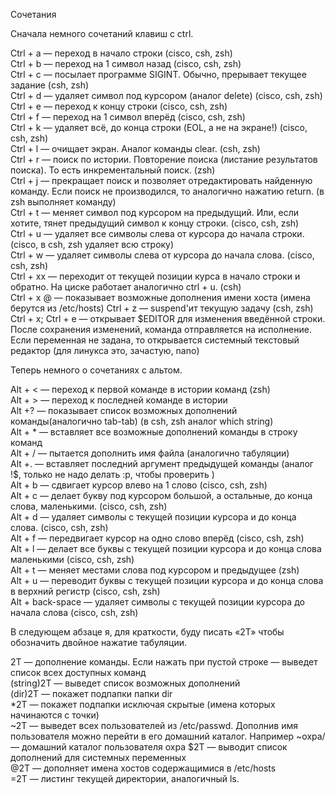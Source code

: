 Сочетания


Сначала немного сочетаний клавиш с ctrl.

Ctrl + a — переход в начало строки (cisco, csh, zsh)  
Ctrl + b — переход на 1 символ назад (cisco, csh, zsh)  
Ctrl + c — посылает программе SIGINT. Обычно, прерывает текущее задание (csh, zsh)  
Ctrl + d — удаляет символ под курсором (аналог delete) (cisco, csh, zsh)  
Ctrl + e — переход к концу строки (cisco, csh, zsh)  
Ctrl + f — переход на 1 символ вперёд (cisco, csh, zsh)  
Ctrl + k — удаляет всё, до конца строки (EOL, а не на экране!) (cisco, csh, zsh)  
Ctrl + l — очищает экран. Аналог команды clear. (csh, zsh)  
Ctrl + r — поиск по истории. Повторение поиска (листание результатов поиска). То есть инкрементальный поиск. (zsh)  
Ctrl + j — прекращает поиск и позволяет отредактировать найденную команду. Если поиск не производился, то аналогично нажатию return. (в zsh выполняет команду)  
Ctrl + t — меняет символ под курсором на предыдущий. Или, если хотите, тянет предыдущий символ к концу строки. (cisco, csh, zsh)  
Ctrl + u — удаляет все символы слева от курсора до начала строки. (cisco, в csh, zsh удаляет всю строку)  
Ctrl + w — удаляет символы слева от курсора до начала слова. (cisco, csh, zsh)  
Ctrl + xx — переходит от текущей позиции курса в начало строки и обратно. На циске работает аналогично ctrl + u. (csh)  
Ctrl + x @ — показывает возможные дополнения имени хоста (имена берутся из /etc/hosts) 
Ctrl + z — suspend'ит текущую задачу (csh, zsh)  
Ctrl + x; Ctrl + e — открывает $EDITOR для изменения введённой строки. После сохранения изменений, команда отправляется на исполнение. Если переменная не задана, то открывается системный текстовый редактор (для линукса это, зачастую, nano)

Теперь немного о сочетаниях с альтом.

Alt + < — переход к первой команде в истории команд (zsh)  
Alt + > — переход к последней команде в истории  
Alt +? — показывает список возможных дополнений команды(аналогично tab-tab) (в csh, zsh аналог which string)  
Alt + * — вставляет все возможные дополнений команды в строку команд  
Alt + / — пытается дополнить имя файла (аналогично табуляции)  
Alt +. — вставляет последний аргумент предыдущей команды (аналог !$, только не надо делать :p, чтобы проверить )  
Alt + b — сдвигает курсор влево на 1 слово (cisco, csh, zsh)  
Alt + c — делает букву под курсором большой, а остальные, до конца слова, маленькими. (cisco, csh, zsh)  
Alt + d — удаляет символы с текущей позиции курсора и до конца слова. (cisco, csh, zsh)  
Alt + f — передвигает курсор на одно слово вперёд (cisco, csh, zsh)  
Alt + l — делает все буквы с текущей позиции курсора и до конца слова маленькими (cisco, csh, zsh)  
Alt + t — меняет местами слова под курсором и предыдущее (zsh)  
Alt + u — переводит буквы с текущей позиции курсора и до конца слова в верхний регистр (cisco, csh, zsh)   
Alt + back-space — удаляет символы с текущей позиции курсора до начала слова (cisco, csh, zsh)  

В следующем абзаце я, для краткости, буду писать «2Т» чтобы обозначить двойное нажатие табуляции.  

2T — дополнение команды. Если нажать при пустой строке — выведет список всех доступных команд  
(string)2T — выведет список возможных дополнений  
(dir)2T — покажет подпапки папки dir  
*2T — покажет подпапки исключая скрытые (имена которых начинаются с точки)  
~2T — выведет всех пользователей из /etc/passwd. Дополнив имя пользователя можно перейти в его домашний каталог. Например ~oxpa/ — домашний каталог пользователя oxpa 
$2T — выводит список дополнений для системных переменных  
@2T — дополняет имена хостов содержащимися в /etc/hosts  
=2T — листинг текущей директории, аналогичный ls.  
